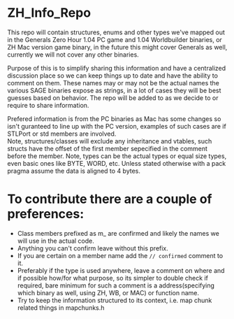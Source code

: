 # ZH_Info_Repo

This repo will contain structures, enums and other types we've mapped out in the Generals Zero Hour 1.04 PC game and 1.04 Worldbuilder binaries, or ZH Mac version game binary, in the future this might cover Generals as well, currently we will not cover any other binaries.

Purpose of this is to simplify sharing this information and have a centralized discussion place so we can keep things up to date and have the ability to comment on them. 
These names may or may not be the actual names the various SAGE binaries expose as strings, in a lot of cases they will be best guesses based on behavior. The repo will be added to as we decide to or require to share information.  

Prefered information is from the PC binaries as Mac has some changes so isn't guranteed to line up with the PC version, examples of such cases are if STLPort or std members are involved.  
Note, structures/classes will exclude any inheritance and vtables, such structs have the offset of the first member sepecified in the comment before the member. 
Note, types can be the actual types or equal size types, even basic ones like BYTE, WORD, etc.
Unless stated otherwise with a pack pragma assume the data is aligned to 4 bytes.

# To contribute there are a couple of preferences:

* Class members prefixed as m_ are confirmed and likely the names we will use in the actual code.  
* Anything you can't confirm leave without this prefix.
* If you are certain on a member name add the `// confirmed` comment to it. 
* Preferably if the type is used anywhere, leave a comment on where and if possible how/for what purpose, so its simpler to double check if required, bare minimum for such a comment is a address(specifying which binary as well, using ZH, WB, or MAC) or function name.
* Try to keep the information structured to its context, i.e. map chunk related things in mapchunks.h  
